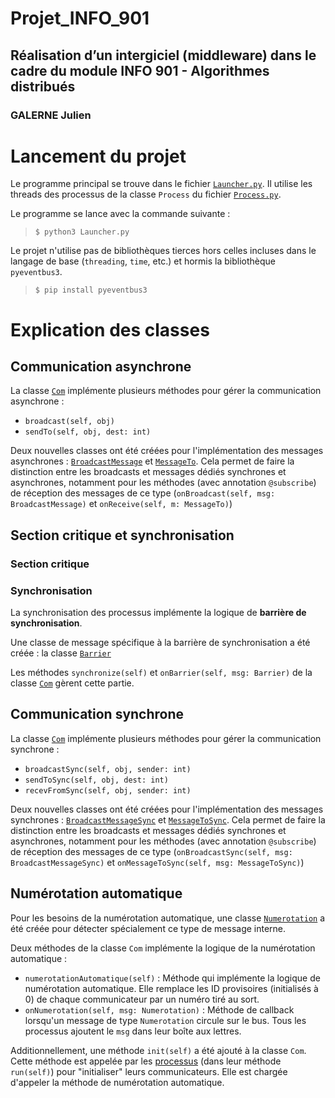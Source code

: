 # Projet_INFO_901
## Réalisation d’un intergiciel (middleware) dans le cadre du module INFO 901 - Algorithmes distribués
### GALERNE Julien

# Lancement du projet
Le programme principal se trouve dans le fichier [`Launcher.py`](./Launcher.py). Il utilise les threads des processus de la classe `Process` du fichier [`Process.py`](./Process.py).

Le programme se lance avec la commande suivante :
>```$ python3 Launcher.py```

Le projet n'utilise pas de bibliothèques tierces hors celles incluses dans le langage de base (`threading`, `time`, etc.) et hormis la bibliothèque `pyeventbus3`.
>```$ pip install pyeventbus3```

# Explication des classes
## Communication asynchrone
La classe [`Com`](./Com.py) implémente plusieurs méthodes pour gérer la communication asynchrone :
- `broadcast(self, obj)`
- `sendTo(self, obj, dest: int)`

Deux nouvelles classes ont été créées pour l'implémentation des messages asynchrones : [`BroadcastMessage`](./BroadcastMessage.py) et [`MessageTo`](./MessageTo.py).
Cela permet de faire la distinction entre les broadcasts et messages dédiés synchrones et asynchrones, notamment pour les méthodes (avec annotation `@subscribe`) de réception des messages de ce type (`onBroadcast(self, msg: BroadcastMessage)` et `onReceive(self, m: MessageTo)`)

## Section critique et synchronisation
### Section critique

### Synchronisation
La synchronisation des processus implémente la logique de **barrière de synchronisation**.

Une classe de message spécifique à la barrière de synchronisation a été créée : la classe [`Barrier`](./Barrier.py)

Les méthodes `synchronize(self)` et `onBarrier(self, msg: Barrier)` de la classe [`Com`](./Com.py) gèrent cette partie.

## Communication synchrone
La classe [`Com`](./Com.py) implémente plusieurs méthodes pour gérer la communication synchrone :
- `broadcastSync(self, obj, sender: int)`
- `sendToSync(self, obj, dest: int)`
- `recevFromSync(self, obj, sender: int)`

Deux nouvelles classes ont été créées pour l'implémentation des messages synchrones : [`BroadcastMessageSync`](./BroadcastMessage.py) et [`MessageToSync`](./MessageTo.py).
Cela permet de faire la distinction entre les broadcasts et messages dédiés synchrones et asynchrones, notamment pour les méthodes (avec annotation `@subscribe`) de réception des messages de ce type (`onBroadcastSync(self, msg: BroadcastMessageSync)` et `onMessageToSync(self, msg: MessageToSync)`)

## Numérotation automatique
Pour les besoins de la numérotation automatique, une classe [`Numerotation`](./Numerotation.py) a été créée pour détecter spécialement ce type de message interne.

Deux méthodes de la classe `Com` implémente la logique de la numérotation automatique :
- `numerotationAutomatique(self)` : Méthode qui implémente la logique de numérotation automatique. Elle remplace les ID provisoires (initialisés à 0) de chaque communicateur par un numéro tiré au sort.
- `onNumerotation(self, msg: Numerotation)` : Méthode de callback lorsqu'un message de type `Numerotation` circule sur le bus. Tous les processus ajoutent le `msg` dans leur boîte aux lettres.

Additionnellement, une méthode `init(self)` a été ajouté à la classe `Com`. Cette méthode est appelée par les [processus](./Process.py) (dans leur méthode `run(self)`) pour "initialiser" leurs communicateurs. Elle est chargée d'appeler la méthode de numérotation automatique.